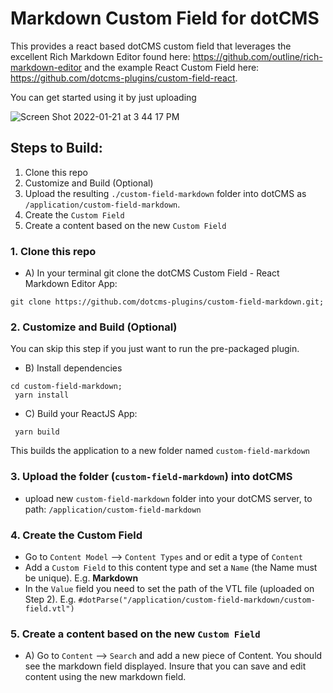 # Markdown Custom Field for dotCMS

This provides a react based dotCMS custom field that leverages the excellent Rich Markdown Editor found here: https://github.com/outline/rich-markdown-editor and the example React Custom Field here: https://github.com/dotcms-plugins/custom-field-react. 

You can get started using it by just uploading 

![Screen Shot 2022-01-21 at 3 44 17 PM](https://user-images.githubusercontent.com/934364/150597681-3fc3a0f4-504c-44c4-8c67-240945058806.png)


## Steps to Build:

1. Clone this repo
2. Customize and Build (Optional)
3. Upload the resulting `./custom-field-markdown` folder into dotCMS as `/application/custom-field-markdown`.
4. Create the `Custom Field`
5. Create a content based on the new `Custom Field`


### 1. Clone this repo

- A) In your terminal git clone the dotCMS Custom Field - React Markdown Editor App:
```
git clone https://github.com/dotcms-plugins/custom-field-markdown.git;
```

### 2. Customize and Build (Optional)
You can skip this step if you just want to run the pre-packaged plugin.

- B) Install dependencies
```
cd custom-field-markdown;
 yarn install
```

- C) Build your ReactJS App:
```
 yarn build
```
This builds the application to a new folder named `custom-field-markdown`

### 3. Upload the folder (`custom-field-markdown`) into dotCMS
- upload new `custom-field-markdown` folder into your dotCMS server, to path: 
```/application/custom-field-markdown```

### 4. Create the Custom Field
- Go to `Content Model` --> `Content Types` and or edit a type of `Content`
- Add a `Custom Field` to this content type and set a `Name` (the Name must be unique). E.g. **Markdown**
- In the `Value` field you need to set the path of the VTL file (uploaded on Step 2). E.g. 
`#dotParse("/application/custom-field-markdown/custom-field.vtl")`

### 5. Create a content based on the new `Custom Field`
- A) Go to `Content` --> `Search` and add a new piece of Content. You should see the markdown field displayed.  Insure that you can save and edit content using the new markdown field.
